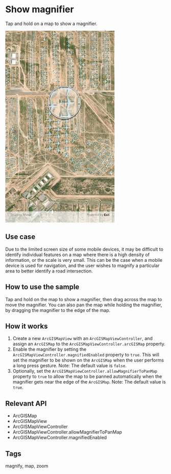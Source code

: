 # Show magnifier

Tap and hold on a map to show a magnifier.

![Image of show magnifier](show_magnifier.png)

## Use case

Due to the limited screen size of some mobile devices, it may be difficult to identify individual features on a map where there is a high density of information, or the scale is very small. This can be the case when a mobile device is used for navigation, and the user wishes to magnify a particular area to better identify a road intersection.

## How to use the sample

Tap and hold on the map to show a magnifier, then drag across the map to move the magnifier. You can also pan the map while holding the magnifier, by dragging the magnifier to the edge of the map.

## How it works

1. Create a new `ArcGISMapView` with an `ArcGISMapViewController`, and assign an `ArcGISMap` to the `ArcGISMapViewController.arcGISMap` property.
2. Enable the magnifier by setting the `ArcGISMapViewController.magnifiedEnabled` property to `true`. This will set the magnifier to be shown on the `ArcGISMap` when the user performs a long press gesture. Note: The default value is `false`.
3. Optionally, set the `ArcGISMapViewController.allowMagnifierToPanMap` property to `true` to allow the map to be panned automatically when the magnifier gets near the edge of the `ArcGISMap`. Note: The default value is `true`.

## Relevant API

* ArcGISMap
* ArcGISMapView
* ArcGISMapViewController
* ArcGISMapViewController.allowMagnifierToPanMap
* ArcGISMapViewController.magnifiedEnabled

## Tags

magnify, map, zoom
